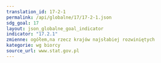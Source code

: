 ```yaml
---
translation_id: 17-2-1
permalink: /api/globalne/17/17-2-1.json
sdg_goal: 17
layout: json_globalne_goal_indicator
indicator: "17.2.1"
zmienne: ogółem,na rzecz krajów najsłabiej rozwiniętych
kategorie: wg biorcy
source_url: www.stat.gov.pl
---
```

